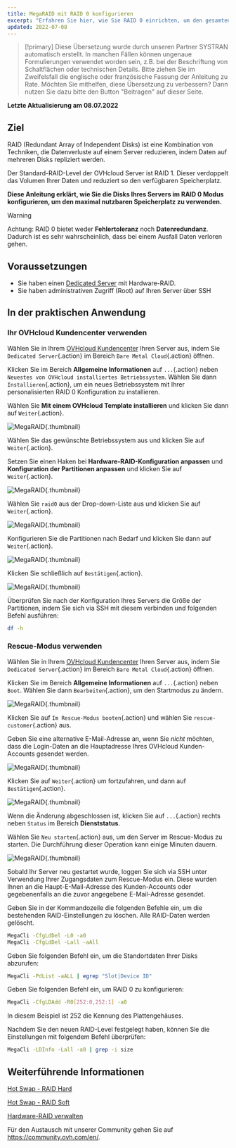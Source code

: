 ```yaml
---
title: MegaRAID mit RAID 0 konfigurieren
excerpt: "Erfahren Sie hier, wie Sie RAID 0 einrichten, um den gesamten Speicherplatz Ihres Servers zu verwenden"
updated: 2022-07-08
---
```


> [!primary]
> Diese Übersetzung wurde durch unseren Partner SYSTRAN automatisch erstellt. In manchen Fällen können ungenaue Formulierungen verwendet worden sein, z.B. bei der Beschriftung von Schaltflächen oder technischen Details. Bitte ziehen Sie im Zweifelsfall die englische oder französische Fassung der Anleitung zu Rate. Möchten Sie mithelfen, diese Übersetzung zu verbessern? Dann nutzen Sie dazu bitte den Button "Beitragen" auf dieser Seite.
>

**Letzte Aktualisierung am 08.07.2022**
 
## Ziel

RAID (Redundant Array of Independent Disks) ist eine Kombination von Techniken, die Datenverluste auf einem Server reduzieren, indem Daten auf mehreren Disks repliziert werden.

Der Standard-RAID-Level der OVHcloud Server ist RAID 1. Dieser verdoppelt das Volumen Ihrer Daten und reduziert so den verfügbaren Speicherplatz.

**Diese Anleitung erklärt, wie Sie die Disks Ihres Servers im RAID 0 Modus konfigurieren, um den maximal nutzbaren Speicherplatz zu verwenden.**

> [!warning]
> 
> Achtung: RAID 0 bietet weder **Fehlertoleranz** noch **Datenredundanz**. Dadurch ist es sehr wahrscheinlich, dass bei einem Ausfall Daten verloren gehen.
> 

## Voraussetzungen

- Sie haben einen [Dedicated Server](https://www.ovhcloud.com/de/bare-metal/) mit Hardware-RAID.
- Sie haben administrativen Zugriff (Root) auf Ihren Server über SSH

## In der praktischen Anwendung

### Ihr OVHcloud Kundencenter verwenden

Wählen Sie in Ihrem [OVHcloud Kundencenter](https://www.ovh.com/auth/?action=gotomanager&from=https://www.ovh.de/&ovhSubsidiary=de) Ihren Server aus, indem Sie `Dedicated Server`{.action} im Bereich `Bare Metal Cloud`{.action} öffnen.

Klicken Sie im Bereich **Allgemeine Informationen** auf `...`{.action} neben `Neuestes von OVHcloud installiertes Betriebssystem`. Wählen Sie dann `Installieren`{.action}, um ein neues Betriebssystem mit Ihrer personalisierten RAID 0 Konfiguration zu installieren.

Wählen Sie **Mit einem OVHcloud Template installieren** und klicken Sie dann auf `Weiter`{.action}.

![MegaRAID](images/server_installation_raid0_1.png){.thumbnail}

Wählen Sie das gewünschte Betriebssystem aus und klicken Sie auf `Weiter`{.action}.

Setzen Sie einen Haken bei **Hardware-RAID-Konfiguration anpassen** und **Konfiguration der Partitionen anpassen** und klicken Sie auf `Weiter`{.action}.

![MegaRAID](images/server_installation_raid0_2.png){.thumbnail}

Wählen Sie `raid0` aus der Drop-down-Liste aus und klicken Sie auf `Weiter`{.action}.

![MegaRAID](images/server_installation_raid0_3.png){.thumbnail}

Konfigurieren Sie die Partitionen nach Bedarf und klicken Sie dann auf `Weiter`{.action}.

![MegaRAID](images/server_installation_raid0_4.png){.thumbnail}

Klicken Sie schließlich auf `Bestätigen`{.action}.

![MegaRAID](images/server_installation_raid0_5.png){.thumbnail}

Überprüfen Sie nach der Konfiguration Ihres Servers die Größe der Partitionen, indem Sie sich via SSH mit diesem verbinden und folgenden Befehl ausführen:

```sh
df -h
```

### Rescue-Modus verwenden

Wählen Sie in Ihrem [OVHcloud Kundencenter](https://www.ovh.com/auth/?action=gotomanager&from=https://www.ovh.de/&ovhSubsidiary=de) Ihren Server aus, indem Sie `Dedicated Server`{.action} im Bereich `Bare Metal Cloud`{.action} öffnen.

Klicken Sie im Bereich **Allgemeine Informationen** auf `...`{.action} neben `Boot`. Wählen Sie dann `Bearbeiten`{.action}, um den Startmodus zu ändern.

![MegaRAID](images/rescue_mode_raid0_1.png){.thumbnail}

Klicken Sie auf `Im Rescue-Modus booten`{.action} und wählen Sie `rescue-customer`{.action} aus.

Geben Sie eine alternative E-Mail-Adresse an, wenn Sie *nicht* möchten, dass die Login-Daten an die Hauptadresse Ihres OVHcloud Kunden-Accounts gesendet werden.

![MegaRAID](images/rescue_mode_raid0_2.png){.thumbnail}

Klicken Sie auf `Weiter`{.action} um fortzufahren, und dann auf `Bestätigen`{.action}.

![MegaRAID](images/rescue_mode_raid0_3.png){.thumbnail}

Wenn die Änderung abgeschlossen ist, klicken Sie auf `...`{.action} rechts neben `Status` im Bereich **Dienststatus**.

Wählen Sie `Neu starten`{.action} aus, um den Server im Rescue-Modus zu starten. Die Durchführung dieser Operation kann einige Minuten dauern. 

![MegaRAID](images/server_installation_raid0_6.png){.thumbnail}

Sobald Ihr Server neu gestartet wurde, loggen Sie sich via SSH unter Verwendung Ihrer Zugangsdaten zum Rescue-Modus ein. Diese wurden Ihnen an die Haupt-E-Mail-Adresse des Kunden-Accounts oder gegebenenfalls an die zuvor angegebene E-Mail-Adresse gesendet.

Geben Sie in der Kommandozeile die folgenden Befehle ein, um die bestehenden RAID-Einstellungen zu löschen. Alle RAID-Daten werden gelöscht.

```sh
MegaCli -CfgLdDel -L0 -a0
MegaCli -CfgLdDel -Lall -aAll
```

Geben Sie folgenden Befehl ein, um die Standortdaten Ihrer Disks abzurufen:

```sh
MegaCli -PdList -aALL | egrep "Slot|Device ID"
```

Geben Sie folgenden Befehl ein, um RAID 0 zu konfigurieren:

```sh
MegaCli -CfgLDAdd -R0[252:0,252:1] -a0
```

In diesem Beispiel ist 252 die Kennung des Plattengehäuses.

Nachdem Sie den neuen RAID-Level festgelegt haben, können Sie die Einstellungen mit folgendem Befehl überprüfen:

```sh
MegaCli -LDInfo -Lall -a0 | grep -i size
```

## Weiterführende Informationen

[Hot Swap - RAID Hard](/pages/bare_metal_cloud/dedicated_servers/hotswap_raid_hard)

[Hot Swap - RAID Soft](/pages/bare_metal_cloud/dedicated_servers/hotswap_raid_soft)

[Hardware-RAID verwalten](/pages/bare_metal_cloud/dedicated_servers/raid_hard)

Für den Austausch mit unserer Community gehen Sie auf <https://community.ovh.com/en/>.